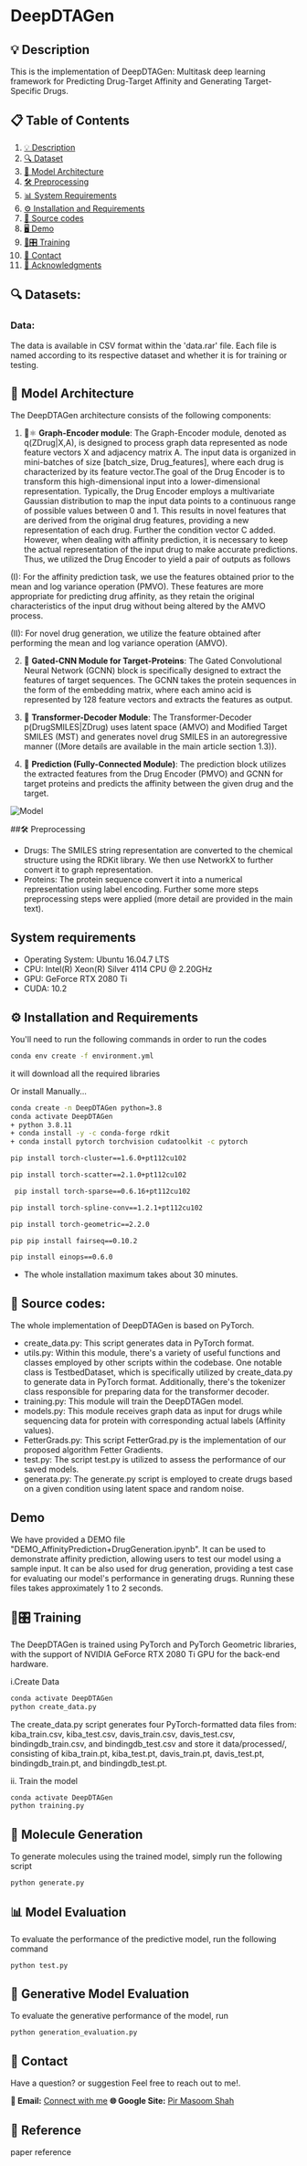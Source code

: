# DeepDTAGen
## 💡 Description
This is the implementation of DeepDTAGen: Multitask deep learning framework for Predicting Drug-Target Affinity and Generating Target-Specific Drugs.

## 📋 Table of Contents
1. [💡 Description](#description)  
2. [🔍 Dataset](#dataset)  
3. [🧠 Model Architecture](#model-architecture) 
4. [🛠️ Preprocessing](#Preprocessing)
5. [📊 System Requirements](#System-requirements)
6. [⚙️ Installation and Requirements](#installation)  
7. [📁 Source codes](#sourcecode) 
8. [🖥️ Demo](#demo)   
9. [🤖🎛️ Training](#training)  
10. [📧 Contact](#contact)  
11. [🙏 Acknowledgments](#acknowledgments)


## 🔍 Datasets:
### Data:
The data is available in CSV format within the 'data.rar' file. Each file is named according to its respective dataset and whether it is for training or testing.
## 🧠 Model Architecture
The DeepDTAGen architecture consists of the following components:

1. 💊⚛️ **Graph-Encoder module**: The Graph-Encoder module, denoted as q(ZDrug|X,A), is designed to process graph data represented as node feature vectors X and adjacency matrix A. The input data is organized in mini-batches of size 
[batch_size, Drug_features], where each drug is characterized by its feature vector.The goal of the Drug Encoder is to transform this high-dimensional input into a lower-dimensional representation. Typically, the Drug Encoder employs a multivariate Gaussian distribution to map the input data points to a continuous range of possible values between 0 and 1. This results in novel features that are derived from the original drug features, providing a new representation of each drug. Further the condition vector C added. However, when dealing with affinity prediction, it is necessary to keep the actual representation of the input drug to make accurate predictions. Thus, we utilized the Drug Encoder to yield a pair of outputs as follows  

 (I): For the affinity prediction task, we use the features obtained prior to the mean and log variance operation (PMVO). These features are more appropriate for predicting drug affinity, as they retain the original characteristics of the input drug without being altered by the AMVO process.

(II): For novel drug generation, we utilize the feature obtained after performing the mean and log variance operation (AMVO).

2. 🔄 **Gated-CNN Module for Target-Proteins**: The Gated Convolutional Neural Network (GCNN) block is specifically designed to extract the features of target sequences. The GCNN takes the protein sequences in the form of the embedding matrix, where each amino acid is represented by 128 feature vectors and extracts the features as output. 
3. 💊 **Transformer-Decoder Module**: The Transformer-Decoder p(DrugSMILES|ZDrug) uses latent space (AMVO) and Modified Target SMILES (MST) and generates novel drug SMILES in an autoregressive manner ((More details are available in the main article section 1.3)). 


4. 🎯 **Prediction (Fully-Connected Module)**: The prediction block utilizes the extracted features from the Drug Encoder (PMVO) and GCNN for target proteins and predicts the affinity between the given drug and the target.

![Model](figs/model.png)

##🛠️ Preprocessing
+ Drugs: The SMILES string representation are converted to the chemical structure using the RDKit library. We then use NetworkX to further convert it to graph representation.
+ Proteins: The protein sequence convert it into a numerical representation using label encoding. Further some more steps preprocessing steps were applied (more detail are provided in the main text).


## System requirements 
+ Operating System: Ubuntu 16.04.7 LTS
+ CPU: Intel(R) Xeon(R) Silver 4114 CPU @ 2.20GHz
+ GPU: GeForce RTX 2080 Ti
+ CUDA: 10.2


## ⚙️ Installation and Requirements
You'll need to run the following commands in order to run the codes
```sh
conda env create -f environment.yml  
```
it will download all the required libraries

Or install Manually...
```sh
conda create -n DeepDTAGen python=3.8
conda activate DeepDTAGen
+ python 3.8.11
+ conda install -y -c conda-forge rdkit
+ conda install pytorch torchvision cudatoolkit -c pytorch
```
```sh
pip install torch-cluster==1.6.0+pt112cu102
```
```sh
pip install torch-scatter==2.1.0+pt112cu102
```
```sh
 pip install torch-sparse==0.6.16+pt112cu102
```
```sh
pip install torch-spline-conv==1.2.1+pt112cu102
```
```sh
pip install torch-geometric==2.2.0
```
```sh
pip pip install fairseq==0.10.2
```
```sh
pip install einops==0.6.0
```
+ The whole installation maximum takes about 30 minutes.

## 📁 Source codes:
The whole implementation of DeepDTAGen is based on PyTorch.  

+ create_data.py: This script generates data in PyTorch format.   
+ utils.py: Within this module, there's a variety of useful functions and classes employed by other scripts within the codebase. One notable class is TestbedDataset, which is specifically utilized by create_data.py to generate data in PyTorch format. Additionally, there's the tokenizer class responsible for preparing data for the transformer decoder. 
+ training.py: This module will train the DeepDTAGen model.
+ models.py: This module receives graph data as input for drugs while sequencing data for protein with corresponding actual labels (Affinity values). 
+ FetterGrads.py: This script FetterGrad.py is the implementation of our proposed algorithm Fetter Gradients.  
+ test.py: The script test.py is utilized to assess the performance of our saved models.  
+ generata.py: The generate.py script is employed to create drugs based on a given condition using latent space and random noise. 

## Demo
We have provided a DEMO file "DEMO_AffinityPrediction+DrugGeneration.ipynb". It can be used to demonstrate affinity prediction, allowing users to test our model using a sample input. It can be also used for drug generation, providing a test case for evaluating our model's performance in generating drugs. 
Running these files takes approximately 1 to 2 seconds.

## 🤖🎛️ Training
The DeepDTAGen is trained using PyTorch and PyTorch Geometric libraries, with the support of NVIDIA GeForce RTX 2080 Ti GPU for the back-end hardware.

i.Create Data
```sh
conda activate DeepDTAGen
python create_data.py
```
The create_data.py script generates four PyTorch-formatted data files from: kiba_train.csv, kiba_test.csv, davis_train.csv, davis_test.csv,  bindingdb_train.csv, and bindingdb_test.csv and store it data/processed/, consisting of  kiba_train.pt, kiba_test.pt, davis_train.pt, davis_test.pt, bindingdb_train.pt, and bindingdb_test.pt.

ii. Train the model 
```sh
conda activate DeepDTAGen
python training.py
```
## 💊 Molecule Generation
To generate molecules using the trained model, simply run the following script
```sh
python generate.py
```
## 📊 Model Evaluation
To evaluate the performance of the predictive model, run the following command
```sh
python test.py
```
## 🎯 Generative Model Evaluation
To evaluate the generative performance of the model, run
```sh
python generation_evaluation.py
```

## 📧 Contact
Have a question? or suggestion Feel free to reach out to me!.  

**📨 Email:** [Connect with me](pirmasoomshah@gmail.com)
**🌐 Google Site:** [Pir Masoom Shah](https://sites.google.com/view/pirmasoomshah/home?authuser=0)

## 📜 Reference
paper reference

<!-- ## 🙏 Acknowledgments

write it please -->
